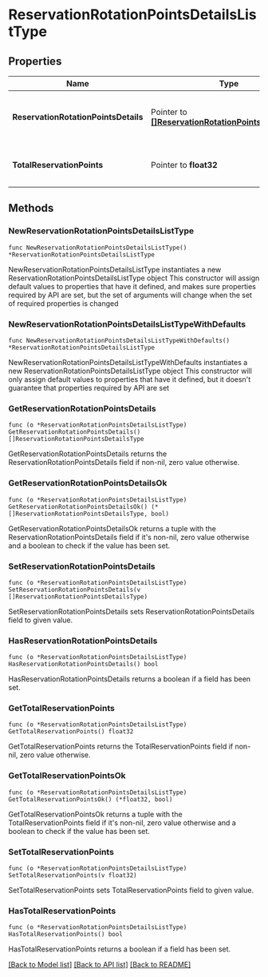 # ReservationRotationPointsDetailsListType

## Properties

Name | Type | Description | Notes
------------ | ------------- | ------------- | -------------
**ReservationRotationPointsDetails** | Pointer to [**[]ReservationRotationPointsDetailsType**](ReservationRotationPointsDetailsType.md) | Collection of reservation rotation points details. | [optional] 
**TotalReservationPoints** | Pointer to **float32** | Total points including any applied adjustments. | [optional] 

## Methods

### NewReservationRotationPointsDetailsListType

`func NewReservationRotationPointsDetailsListType() *ReservationRotationPointsDetailsListType`

NewReservationRotationPointsDetailsListType instantiates a new ReservationRotationPointsDetailsListType object
This constructor will assign default values to properties that have it defined,
and makes sure properties required by API are set, but the set of arguments
will change when the set of required properties is changed

### NewReservationRotationPointsDetailsListTypeWithDefaults

`func NewReservationRotationPointsDetailsListTypeWithDefaults() *ReservationRotationPointsDetailsListType`

NewReservationRotationPointsDetailsListTypeWithDefaults instantiates a new ReservationRotationPointsDetailsListType object
This constructor will only assign default values to properties that have it defined,
but it doesn't guarantee that properties required by API are set

### GetReservationRotationPointsDetails

`func (o *ReservationRotationPointsDetailsListType) GetReservationRotationPointsDetails() []ReservationRotationPointsDetailsType`

GetReservationRotationPointsDetails returns the ReservationRotationPointsDetails field if non-nil, zero value otherwise.

### GetReservationRotationPointsDetailsOk

`func (o *ReservationRotationPointsDetailsListType) GetReservationRotationPointsDetailsOk() (*[]ReservationRotationPointsDetailsType, bool)`

GetReservationRotationPointsDetailsOk returns a tuple with the ReservationRotationPointsDetails field if it's non-nil, zero value otherwise
and a boolean to check if the value has been set.

### SetReservationRotationPointsDetails

`func (o *ReservationRotationPointsDetailsListType) SetReservationRotationPointsDetails(v []ReservationRotationPointsDetailsType)`

SetReservationRotationPointsDetails sets ReservationRotationPointsDetails field to given value.

### HasReservationRotationPointsDetails

`func (o *ReservationRotationPointsDetailsListType) HasReservationRotationPointsDetails() bool`

HasReservationRotationPointsDetails returns a boolean if a field has been set.

### GetTotalReservationPoints

`func (o *ReservationRotationPointsDetailsListType) GetTotalReservationPoints() float32`

GetTotalReservationPoints returns the TotalReservationPoints field if non-nil, zero value otherwise.

### GetTotalReservationPointsOk

`func (o *ReservationRotationPointsDetailsListType) GetTotalReservationPointsOk() (*float32, bool)`

GetTotalReservationPointsOk returns a tuple with the TotalReservationPoints field if it's non-nil, zero value otherwise
and a boolean to check if the value has been set.

### SetTotalReservationPoints

`func (o *ReservationRotationPointsDetailsListType) SetTotalReservationPoints(v float32)`

SetTotalReservationPoints sets TotalReservationPoints field to given value.

### HasTotalReservationPoints

`func (o *ReservationRotationPointsDetailsListType) HasTotalReservationPoints() bool`

HasTotalReservationPoints returns a boolean if a field has been set.


[[Back to Model list]](../README.md#documentation-for-models) [[Back to API list]](../README.md#documentation-for-api-endpoints) [[Back to README]](../README.md)


